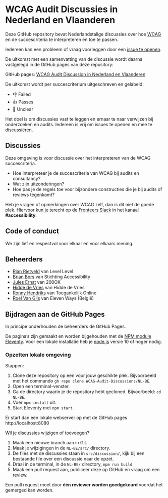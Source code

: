 # WCAG Audit Discussies in Nederland en Vlaanderen

Deze GitHub repository bevat Nederlandstalige discussies over hoe [WCAG](https://www.w3.org/WAI/standards-guidelines/wcag/glance/) en de succescriteria te interpreteren en toe te passen.

Iedereen kan een probleem of vraag voorleggen door een [issue te openen](https://github.com/WCAG-Audit-Discussions/NL-BE/issues).

De uitkomst met een samenvatting van de discussie wordt daarna vastgelegd in de GitHub pages van deze repository:

GitHub pages: [WCAG Audit Discussion in Nederland en Vlaanderen](https://wcag-audit-discussions.github.io/NL-BE/)

De uitkomst wordt per succescriterium uitgeschreven en gelabeld:

- 👎 Failed
- 👍 Passes
- 🤔 Unclear

Het doel is om discussies vast te leggen en ernaar te naar verwijzen bij onderzoeken en audits. Iedereen is vrij om issues te openen en mee te discussiëren.

## Discussies

Deze omgeving is voor discussie over het interpreteren van de WCAG succescriteria.

- Hoe interpreteer je de succescriteria van WCAG bij audits en consultancy?
- Wat zijn uitzonderingen?
- Hoe pas je de regels toe voor bijzondere constructies die je bij audits of reviews tegenkomt?

Heb je vragen of opmerkingen over WCAG zelf, dan is dit niet de goede plek.
Hiervoor kun je terecht op de [Fronteers Slack](https://fronteersnl.slack.com) in het kanaal **#accessibility**.

## Code of conduct

We zijn lief en respectvol voor elkaar en voor elkaars mening.

## Beheerders

- [Rian Rietveld](https://github.com/rianrietveld) van Level Level
- [Brian Bors](https://github.com/ShadowBB) van Stichting Accessibility
- [Jules Ernst](https://github.com/julezrulez) van 200OK
- [Hidde de Vries](https://github.com/hidde) van Hidde de Vries
- [Ronny Hendriks](https://github.com/Aircl0wn) van Toegankelijk Online
- [Roel Van Gils](https://github.com/roelvangils) van Eleven Ways (België)

## Bijdragen aan de GitHub Pages

In principe onderhouden de beheerders de GitHub Pages.

De pagina’s zijn gemaakt en worden bijgehouden met de [NPM module Eleventy](https://www.11ty.dev/docs/getting-started/). Voor een lokale installatie heb je [node.js](https://nodejs.org/en/) versie 10 of hoger nodig.

### Opzetten lokale omgeving

Stappen:

1. Clone deze repository op een voor jouw geschikte plek. Bijvoorbeeld met het commando `gh repo clone WCAG-Audit-Discussions/NL-BE`.
2. Open een terminal-venster.
3. Ga de directory waarin je de repository hebt gecloned. Bijvoorbeeld: `cd NL-BE`.
4. Voer `npm install` uit.
5. Start Eleventy met `npm start`.

Er start dan een lokale webserver op met de GitHub pages http://localhost:8080

Wil je discussies wijzigen of toevoegen?

1. Maak een nieuwe branch aan in Git.
2. Maak je wijzigingen in de `NL-BE/src/` directory.
3. De files met de discussies staan in `src/discussion/`, kijk bij een bestaande file over een discussie naar de opzet.
4. Draai in de terminal, in de `NL-BE/` directory, `npm run build`.
5. Maak een pull request aan, publiceer deze op GitHub en vraag om een review.

Een pull request moet door **één reviewer worden goedgekeurd** voordat het gemerged kan worden.
